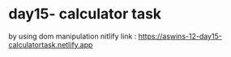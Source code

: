 # day15- calculator task
by using dom manipulation
nitlify link : https://aswins-12-day15-calculatortask.netlify.app

